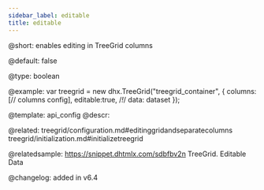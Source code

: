 ```yaml
---
sidebar_label: editable
title: editable
---          
```


@short: 
enables editing in TreeGrid columns


@default:
false


@type: boolean

@example: 
var treegrid = new dhx.TreeGrid("treegrid_container", {
	columns: [// columns config],
	editable:true, /*!*/
	data: dataset
});


@template:	api_config
@descr: 

@related:
treegrid/configuration.md#editinggridandseparatecolumns
treegrid/initialization.md#initializetreegrid

@relatedsample: https://snippet.dhtmlx.com/sdbfbv2n	TreeGrid. Editable Data

@changelog: added in v6.4